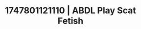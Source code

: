 ---
categories:
- Delicate restraint
- Intimate moaning
- Ethical porn
- Erotic gaze
- Closeness kink
image: /assets/images/1747801121110.jpg
layout: post
seo:
  description: Featured content with artistic Scat Fetish, ABDL Play. HD images available.
  keywords: Scat Fetish, ABDL Play
  og_image: /assets/images/1747801121110.jpg
  schema_type: VisualArtwork
tags:
- '#1747801121110'
- Scat Fetish
- ABDL Play
title: 1747801121110 | ABDL Play Scat Fetish
---